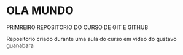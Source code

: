 # OLA MUNDO
 PRIMREIRO REPOSITORIO  DO CURSO DE GIT E GITHUB

Repositorio criado durante uma aula do curso em video do gustavo guanabara